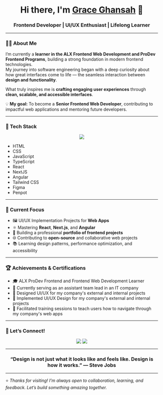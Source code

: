 <!-- 👋 HEADER SECTION -->
<h1 align="center">Hi there, I'm <a href="https://github.com/YOUR_GITHUB_USERNAME" target="_blank">Grace Ghansah</a> 👋</h1>
<h3 align="center">Frontend Developer | UI/UX Enthusiast | Lifelong Learner</h3>

---

<!-- 🚀 ABOUT ME -->
### 👨‍💻 About Me

I’m currently a **learner in the ALX Frontend Web Development and ProDev Frontend Programs**, building a strong foundation in modern frontend technologies.  
My journey into software engineering began with a deep curiosity about how great interfaces come to life — the seamless interaction between **design and functionality**.  

What truly inspires me is **crafting engaging user experiences** through **clean, scalable, and accessible interfaces**.

💡 **My goal:** To become a **Senior Frontend Web Developer**, contributing to impactful web applications and mentoring future developers.

---

<!-- 🧠 TECH STACK -->
### 🧠 Tech Stack

<p align="center">
  <img src="https://skillicons.dev/icons?i=html,css,js,ts,react,nextjs,angular,tailwind,figma,vite,nodejs,git,github" />
</p>

- HTML
- CSS
- JavaScript
- TypeScript
- React
- NextJS
- Angular
- Tailwind CSS
- Figma
- Penpot

---

<!-- 🧩 CURRENT FOCUS -->
### 🎯 Current Focus

- 🖼️ UI/UX Implementation Projects for **Web Apps**
- ⚛️ Mastering **React**, **Next.js**, and **Angular**
- 💼 Building a professional **portfolio of frontend projects**
- 🌐 Contributing to **open-source** and collaborative web projects
- 📚 Learning design patterns, performance optimization, and accessibility

---

<!-- 🏆 ACHIEVEMENTS -->
### 🏆 Achievements & Certifications

- 🎓 ALX ProDev Frontend and Frontend Web Development Learner
- 🏅 Currently serving as an assistant team lead in an IT company
- 🧠 Designed UI/UX for my company's external and internal projects
- 🧠 Implemented UI/UX Design for my company's external and internal projects
- 💬 Facilitated training sessions to teach users how to navigate through my company's web apps

---

<!-- 🤝 LET'S CONNECT -->
### 🤝 Let’s Connect!

<p align="center">
  <a href="https://www.linkedin.com/in/grace-ghansah-47455b225?utm_source=share&utm_campaign=share_via&utm_content=profile&utm_medium=android_app" target="_blank"><img src="https://img.shields.io/badge/LinkedIn-0077B5?logo=linkedin&logoColor=white" /></a>
  <a href="https://x.com/GraceGhans48560" target="_blank"><img src="https://img.shields.io/badge/Twitter-1DA1F2?logo=twitter&logoColor=white" /></a>
</p>

---


<!-- 💬 QUOTE -->
<h3 align="center">“Design is not just what it looks like and feels like. Design is how it works.” — Steve Jobs</h3>

---

⭐️ *Thanks for visiting! I’m always open to collaboration, learning, and feedback. Let’s build something amazing together.*
